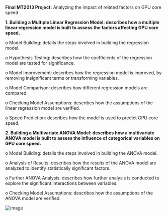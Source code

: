 **Final MT2013 Project:** Analyzing the impact of related factors on GPU core speed

**1.	Building a Multiple Linear Regression Model: describes how a multiple linear regression model is built to assess the factors affecting GPU core speed.**

   o	Model Building: details the steps involved in building the regression model.
   
   o	Hypothesis Testing: describes how the coefficients of the regression model are tested for significance.
   
   o	Model Improvement: describes how the regression model is improved, by removing insignificant terms or transforming variables.
   
   o	Model Comparison: describes how different regression models are compared.
   
   o	Checking Model Assumptions: describes how the assumptions of the linear regression model are verified.
   
   o	Speed Prediction: describes how the model is used to predict GPU core speed.
   

**2.	Building a Multivariate ANOVA Model: describes how a multivariate ANOVA model is built to assess the influence of categorical variables on GPU core speed.**

  o	Model Building: details the steps involved in building the ANOVA model. 
  
  o	Analysis of Results: describes how the results of the ANOVA model are analyzed to identify statistically significant factors.
  
  o	Further ANOVA Analysis: describes how further analysis is conducted to explore the significant interactions between variables.
  
  o	Checking Model Assumptions: describes how the assumptions of the ANOVA model are verified.
  

![image](https://github.com/luuchilap/GPU-Speed-Analysis/assets/145787303/c713d310-6a44-42a1-abbc-65777d8e98c6)


